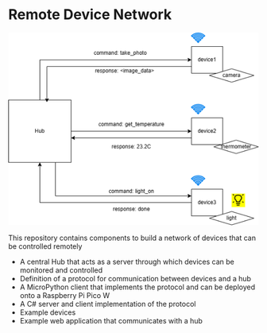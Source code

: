 # Remote Device Network

![Architecture](/diag1.png)

This repository contains components to build a network of devices that can be controlled remotely

- A central Hub that acts as a server through which devices can be monitored and controlled
- Definition of a protocol for communication between devices and a hub
- A MicroPython client that implements the protocol and can be deployed onto a Raspberry Pi Pico W
- A C# server and client implementation of the protocol
- Example devices
- Example web application that communicates with a hub



